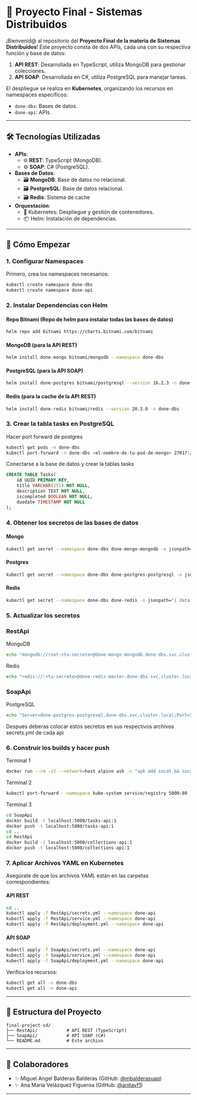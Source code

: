 # 🌟 Proyecto Final - Sistemas Distribuidos

¡Bienvenid@ al repositorio del **Proyecto Final de la materia de Sistemas Distribuidos**! Este proyecto consta de dos APIs, cada una con su respectiva función y base de datos:

1. **API REST**: Desarrollada en TypeScript, utiliza MongoDB para gestionar colecciones.
2. **API SOAP**: Desarrollada en C#, utiliza PostgreSQL para manejar tareas.

El despliegue se realiza en **Kubernetes**, organizando los recursos en namespaces específicos:

- `done-dbs`: Bases de datos.
- `done-api`: APIs.

---

## 🛠️ Tecnologías Utilizadas

- **APIs**:
  - 🌐 **REST**: TypeScript (MongoDB).
  - ⚙️ **SOAP**: C# (PostgreSQL).
- **Bases de Datos**:
  - 🗃️ **MongoDB**: Base de datos no relacional.
  - 🗃️ **PostgreSQL**: Base de datos relacional.
  - 🗃️ **Redis**: Sistema de cache
- **Orquestación**:
  - 🐳 Kubernetes: Despliegue y gestión de contenedores.
  - 📦 Helm: Instalación de dependencias.

---

## 🚀 Cómo Empezar

### 1. Configurar Namespaces

Primero, crea los namespaces necesarios:
```bash
kubectl create namespace done-dbs
kubectl create namespace done-api
```

### 2. Instalar Dependencias con Helm

#### Repo Bitnami (Repo de helm para instalar todas las bases de datos)
```bash
helm repo add bitnami https://charts.bitnami.com/bitnami
```

#### MongoDB (para la API REST)
```bash
helm install done-mongo bitnami/mongodb --namespace done-dbs
```

#### PostgreSQL (para la API SOAP)
```bash
helm install done-postgres bitnami/postgresql --version 16.2.3 -n done-dbs
```

#### Redis (para la cache de la API REST)
```bash
helm install done-redis bitnami/redis --version 20.3.0 -n done-dbs
```

### 3. Crear la tabla tasks en PostgreSQL

Hacer port forward de postgres
```bash
kubectl get pods -n done-dbs
kubectl port-forward -n done-dbs <el-nombre-de-tu-pod-de-mongo> 27017:27017
```

Conectarse a la base de datos y crear la tablas tasks
```sql
CREATE TABLE Tasks(
    id UUID PRIMARY KEY,
    title VARCHAR(255) NOT NULL,
    description TEXT NOT NULL,
    iscompleted BOOLEAN NOT NULL,
    duedate TIMESTAMP NOT NULL
);
```

### 4. Obtener los secretos de las bases de datos

#### Mongo
```bash
kubectl get secret --namespace done-dbs done-mongo-mongodb -o jsonpath="{.data.mongodb-root-password}" | base64 -d
```

#### Postgres
```bash
kubectl get secret --namespace done-dbs done-postgres-postgresql -o jsonpath="{.data.postgres-password}" | base64 -d
```

#### Redis
```bash
kubectl get secret --namespace done-dbs done-redis -o jsonpath="{.data.redis-password}" | base64 -d
```

### 5. Actualizar los secretos

### RestApi

MongoDB
```bash
echo "mongodb://root:<tu-secreto>@done-mongo-mongodb.done-dbs.svc.cluster.local:27017" | base64
```

Redis
```bash
echo "redis://:<tu-secreto>@done-redis-master.done-dbs.svc.cluster.local:6379" | base64
```

### SoapApi

PostgreSQL
```bash
echo "Server=done-postgres-postgresql.done-dbs.svc.cluster.local;Port=5432;Database=postgres;User Id=postgres;Password=<tu-secreto>;" | base64
```

Despues deberas colocar estos secretos en sus respectivos archivos secrets.yml de cada api

### 6. Construir los builds y hacer push

Terminal 1
```bash
docker run --rm -it --network=host alpine ash -c "apk add socat && socat TCP-LISTEN:5000,reuseaddr,fork TCP:host.docker.internal:5000"
```

Terminal 2
```bash
kubectl port-forward --namespace kube-system service/registry 5000:80
```

Terminal 3
```bash
cd SoapApi
docker build -t localhost:5000/tasks-api:1
docker push -t localhost:5000/tasks-api:1
cd ..
cd RestApi
docker build -t localhost:5000/collections-api:1
docker push -t localhost:5000/collections-api:1
```

### 7. Aplicar Archivos YAML en Kubernetes

Asegúrate de que los archivos YAML están en las carpetas correspondientes:

#### API REST
```bash
cd ..
kubectl apply -f RestApi/secrets.yml --namespace done-api
kubectl apply -f RestApi/service.yml --namespace done-api
kubectl apply -f RestApi/deployment.yml --namespace done-api
```

#### API SOAP
```bash
kubectl apply -f SoapApi/secrets.yml --namespace done-api
kubectl apply -f SoapApi/service.yml --namespace done-api
kubectl apply -f SoapApi/deployment.yml --namespace done-api
```

Verifica los recursos:
```bash
kubectl get all -n done-dbs
kubectl get all -n done-api
```

---

## 📁 Estructura del Proyecto

```
final-project-sd/
├── RestApi/           # API REST (TypeScript)
├── SoapApi/           # API SOAP (C#)
└── README.md          # Este archivo
```

---

## 👥 Colaboradores

- ✨ Miguel Angel Balderas Balderas (GitHub: [@mbalderasuaq](https://github.com/mbalderasuaq))
- ✨ Ana María Velázquez Figueroa (GitHub: [@anitavf1](https://github.com/anitavf1))

--- 